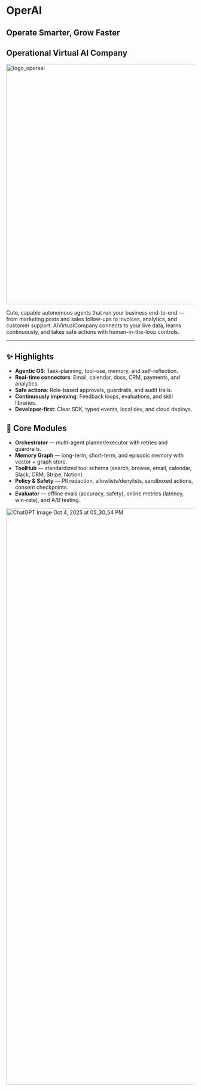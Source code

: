 # OperAI
## Operate Smarter, Grow Faster
## Operational Virtual AI Company

<img width="640" height="640" alt="logo_operaai" src="https://github.com/user-attachments/assets/599b6383-57e0-410e-89fe-14ef6f1d168b" />

Cute, capable autonomous agents that run your business end-to-end — from marketing posts and sales follow-ups to invoices, analytics, and customer support. AIVirtualCompany connects to your live data, learns continuously, and takes safe actions with human-in-the-loop controls.


---

## ✨ Highlights
- **Agentic OS**: Task-planning, tool-use, memory, and self-reflection.
- **Real-time connectors**: Email, calendar, docs, CRM, payments, and analytics.
- **Safe actions**: Role-based approvals, guardrails, and audit trails.
- **Continuously improving**: Feedback loops, evaluations, and skill libraries.
- **Developer-first**: Clear SDK, typed events, local dev, and cloud deploys.

## 🧩 Core Modules
- **Orchestrator** — multi-agent planner/executor with retries and guardrails.
- **Memory Graph** — long-term, short-term, and episodic memory with vector + graph store.
- **ToolHub** — standardized tool schema (search, browse, email, calendar, Slack, CRM, Stripe, Notion).
- **Policy & Safety** — PII redaction, allowlists/denylists, sandboxed actions, consent checkpoints.
- **Evaluator** — offline evals (accuracy, safety), online metrics (latency, win-rate), and A/B testing.


<img width="1024" height="1536" alt="ChatGPT Image Oct 4, 2025 at 05_30_54 PM" src="https://github.com/user-attachments/assets/d0059483-face-495f-998e-31f0b3ac10c4" />

